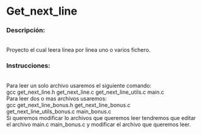 # Get_next_line
<div>
<h3>Descripción:</h3><br>
Proyecto el cual leera linea por linea uno o varios fichero.<br>
<h3>Instrucciones:</h3><br>
Para leer un solo archivo usaremos el siguiente comando:<br>
gcc get_next_line.h get_next_line.c get_next_line_utils.c main.c<br>
Para leer dos o mas archivos usaremos:<br>
gcc get_next_line_bonus.h get_next_line_bonus.c get_next_line_utils_bonus.c main_bonus.c<br>
Si queremos modificar lo archivos que queremos leer tendremos que editar el archivo main.c main_bonus.c y modificar el archivo que queremos leer.
</div>
